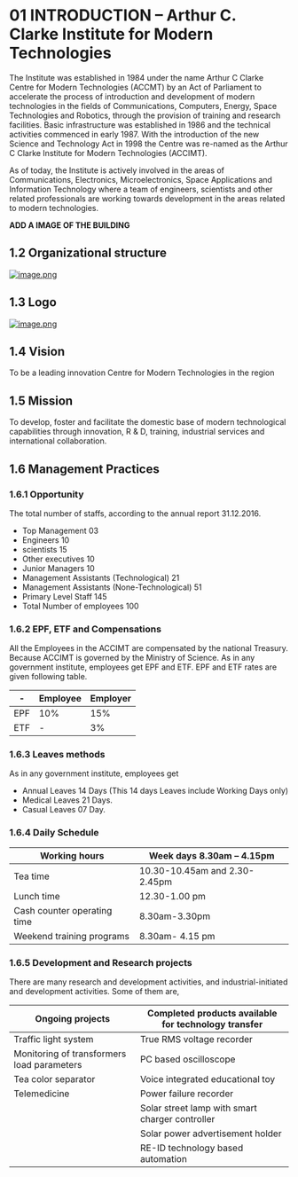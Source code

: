 # 01 INTRODUCTION – Arthur C. Clarke Institute for Modern Technologies

The Institute was established in 1984 under the name Arthur C Clarke Centre for Modern
Technologies (ACCMT) by an Act of Parliament to accelerate the process of introduction and development of modern technologies in the fields of Communications, Computers, Energy, Space Technologies and Robotics, through the provision of training and research facilities. Basic infrastructure was established in 1986 and the technical activities commenced in early 1987. With the introduction of the new Science and Technology Act in 1998 the Centre was re-named as the Arthur C Clarke Institute for Modern Technologies (ACCIMT).

As of today, the Institute is actively involved in the areas of Communications, Electronics,
Microelectronics, Space Applications and Information Technology where a team of engineers, scientists and other related professionals are working towards development in the areas related to modern technologies.

**ADD A IMAGE OF THE BUILDING**

## 1.2 Organizational structure

[![image.png](https://i.postimg.cc/FR4qDgx8/image.png)](https://postimg.cc/TytCPbFJ)

## 1.3 Logo

[![image.png](https://i.postimg.cc/YS1DGLw3/image.png)](https://postimg.cc/zLGF4Bvb)

## 1.4 Vision

To be a leading innovation Centre for Modern Technologies in the region

## 1.5 Mission

To develop, foster and facilitate the domestic base of modern technological capabilities 
through innovation, R & D, training, industrial services and international collaboration.

## 1.6 Management Practices
### 1.6.1 Opportunity

The total number of staffs, according to the annual report 31.12.2016.
- Top Management 03
- Engineers 10
- scientists 15
- Other executives 10
- Junior Managers 10
- Management Assistants (Technological) 21
- Management Assistants (None-Technological) 51
- Primary Level Staff 145
- Total Number of employees 100

### 1.6.2 EPF, ETF and Compensations

All the Employees in the ACCIMT are compensated by the national Treasury. Because ACCIMT is governed by the Ministry of Science. As in any government institute, employees get EPF and ETF. EPF and ETF rates are given following table.

| - | Employee | Employer |
| --- | --- | --- |
| EPF | 10% | 15% |
| ETF | - | 3% |

### 1.6.3 Leaves methods

As in any government institute, employees get
- Annual Leaves 14 Days (This 14 days Leaves include Working Days only)
- Medical Leaves 21 Days.
- Casual Leaves 07 Day.

### 1.6.4 Daily Schedule

| Working hours | Week days 8.30am – 4.15pm |
| --- | --- |
| Tea time | 10.30-10.45am and 2.30-2.45pm |
| Lunch time | 12.30-1.00 pm |
| Cash counter operating time | 8.30am-3.30pm |
| Weekend training programs | 8.30am- 4.15 pm |

### 1.6.5 Development and Research projects

There are many research and development activities, and industrial-initiated and development
activities. Some of them are,

| Ongoing projects | Completed products available for technology transfer |
| --- | --- |
| Traffic light system | True RMS voltage recorder |
| Monitoring of transformers load parameters | PC based oscilloscope |
| Tea color separator | Voice integrated educational toy |
| Telemedicine | Power failure recorder |
|  | Solar street lamp with smart charger controller |
|  | Solar power advertisement holder |
|  | RE-ID technology based automation |
